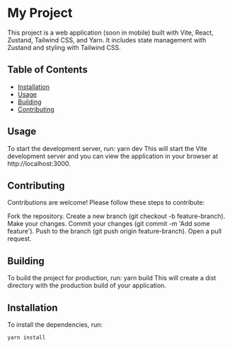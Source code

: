 # My Project

This project is a web application (soon in mobile) built with Vite, React, Zustand, Tailwind CSS, and Yarn. It includes state management with Zustand and styling with Tailwind CSS.

## Table of Contents

-  [Installation](#installation)
-  [Usage](#usage)
-  [Building](#building)
-  [Contributing](#contributing)

## Usage

To start the development server, run:
yarn dev
This will start the Vite development server and you can view the application in your browser at http://localhost:3000.

## Contributing

Contributions are welcome! Please follow these steps to contribute:

Fork the repository.
Create a new branch (git checkout -b feature-branch).
Make your changes.
Commit your changes (git commit -m 'Add some feature').
Push to the branch (git push origin feature-branch).
Open a pull request.

## Building

To build the project for production, run:
yarn build
This will create a dist directory with the production build of your application.

## Installation

To install the dependencies, run:

```bash
yarn install

```
